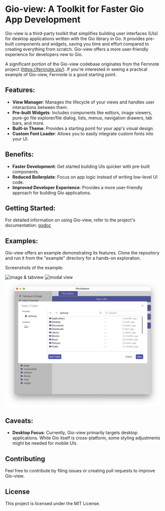 # Gio-view: A Toolkit for Faster Gio App Development

Gio-view is a third-party toolkit that simplifies building user interfaces (UIs) for desktop applications written with the Gio library in Go. It provides pre-built components and widgets, saving you time and effort compared to creating everything from scratch. Gio-view offers a more user-friendly experience for developers new to Gio.

A significant portion of the Gio-view codebase originates from the Fernnote project (https://fernnote.vip/). If you're interested in seeing a practical example of Gio-view, Fernnote is a good starting point.

## Features:

* **View Manager**: Manages the lifecycle of your views and handles user interactions between them.
* **Pre-built Widgets**: Includes components like editors, image viewers, pure-go file explorer/file dialog, lists, menus, navigation drawers, tab bars, and more.
* **Built-in Theme**: Provides a starting point for your app's visual design.
* **Custom Font Loader**: Allows you to easily integrate custom fonts into your UI.

## Benefits:

* **Faster Development**: Get started building UIs quicker with pre-built components.
* **Reduced Boilerplate**: Focus on app logic instead of writing low-level UI code.
* **Improved Developer Experience**: Provides a more user-friendly approach for building Gio applications.

## Getting Started:

For detailed information on using Gio-view, refer to the project's documentation: [godoc](https://pkg.go.dev/github.com/oligo/gioview)

## Examples:

Gio-view offers an example demonstrating its features. Clone the repository and run it from the "example" directory for a hands-on exploration.

Screenshots of the example:

![image & tabview](./screenshots/Screenshot-1.png)
![modal view](./screenshots/Screenshot-2.png) 
![file explorer](./screenshots/Screenshot-3.png)

## Caveats:

* **Desktop Focus**: Currently, Gio-view primarily targets desktop applications. While Gio itself is cross-platform, some styling adjustments might be needed for mobile UIs.


## Contributing

Feel free to contribute by filing issues or creating pull requests to improve Gio-view.


## License

This project is licensed under the MIT License.